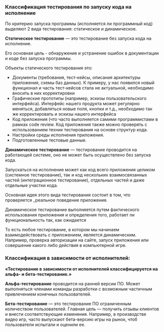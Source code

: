 ### Классификация тестирования по запуску кода на исполнение

По критерию запуска программы (исполняется ли программный код) выделяют 2 вида тестирования: статическое и динамическое.

**Статическое тестирование** — это тестирование без запуска кода на исполнение.

Его основная цель - обнаружение и устранение ошибок в документации и коде без запуска программы.

Объекты статического тестирования это:

- Документы (требования, тест-кейсы, описания архитектуры приложения, схемы баз данных). К примеру, у нас появился новый функционал и часть тест-кейсов стала не актуальной, необходимо вносить в них корректировки
- Графические прототипы (например, эскизы пользовательского интерфейса). Интерфейс нашего продукта может регулярно меняться, добавляться новые поля, кнопки и т.д., необходимо так же корректировать и эскизы нашего интерфейса
- Код приложения (что часто выполняется самими программистами в рамках code review. Код приложения также можно проверять с использованием техник тестирования на основе структур кода.
- Настройки среды исполнения приложения.
- Подготовленные тестовые данные.

**Динамическое тестирование** — тестирование проводится на работающей системе, оно не может быть осуществлено без запуска кода.

Запускаться на исполнение может как код всего приложения целиком (системное тестирование), так и код нескольких взаимосвязанных частей (интеграционное тестирование), отдельных частей и даже отдельные участки кода.

Основная идея этого вида тестирования состоит в том, что проверяется _реальное поведение приложения.

Динамическое тестирование выполняется путем фактического использования приложения и определения того, работает ли функциональность так, как ожидается

То есть любое тестирование, в котором мы начинаем взаимодействовать с приложением, является динамическим. Например, проверка авторизации на сайте, запуск приложения или совершение какого либо действия в компьютерной игре.

### **Классификация в зависимости от исполнителей:**

**«Тестирование в зависимости от исполнителей классифицируется на альфа- и бета-тестирование.»**

**Альфа-тестирование** проводится на ранней версии ПО. Может выполняться членами команды разработки с возможным частичным привлечением конечных пользователей.

**Бета-тестирование** — это тестирование ПО ограниченным количеством пользователей. Главная цель — получить отзывы клиентов и внести соответствующие изменения. Например, в производстве видео игр, часто выпускают бета-версию игры на рынок, чтоб пользователи испытали и оценили ее. 